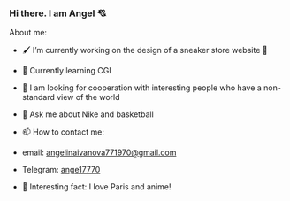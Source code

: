 ### Hi there. I am Angel 💘

About me:

- 🖌 I’m currently working on the design of a sneaker store website 👟
- 📕 Currently learning CGI
- 👀 I am looking for cooperation with interesting people who have a non-standard view of the world
- 💬 Ask me about Nike and basketball
- 📫 How to contact me:
- email: angelinaivanova771970@gmail.com
- Telegram: [ange17770](https://t.me/ange17770)

- 🗼 Interesting fact: I love Paris and anime!


